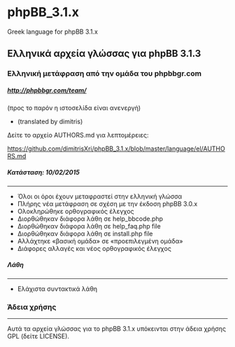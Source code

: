# phpBB_3.1.x
Greek language for phpBB 3.1.x


Ελληνικά αρχεία γλώσσας για phpBB 3.1.3
--------------------------------------

### Ελληνική μετάφραση από την ομάδα του phpbbgr.com
##### http://phpbbgr.com/team/
(προς το παρόν η ιστοσελίδα είναι ανενεργή)

 * (translated by dimitris)
 
Δείτε το αρχείο AUTHORS.md για λεπτομέρειες:

https://github.com/dimitrisXri/phpBB_3.1.x/blob/master/language/el/AUTHORS.md

##### Κατάσταση: 10/02/2015
----
* Όλοι οι όροι έχουν μεταφραστεί στην ελληνική γλώσσα
* Πλήρης νέα μετάφραση σε σχέση με την έκδοση phpBB 3.0.x
* Ολοκληρώθηκε ορθογραφικός έλεγχος
* Διορθώθηκαν διάφορα λάθη σε help_bbcode.php
* Διορθώθηκαν διάφορα λάθη σε help_faq.php file
* Διορθώθηκαν διάφορα λάθη σε install.php file
* Αλλάχτηκε «βασική ομάδα» σε «προεπιλεγμένη ομάδα»
* Διάφορες αλλαγές και νέος ορθογραφικός έλεγχος


##### Λάθη
----
* Ελάχιστα συντακτικά λάθη

### Άδεια χρήσης
------
Αυτά τα αρχεία γλώσσας για το phpBB 3.1.x υπόκεινται στην άδεια χρήσης GPL (δείτε LICENSE).
